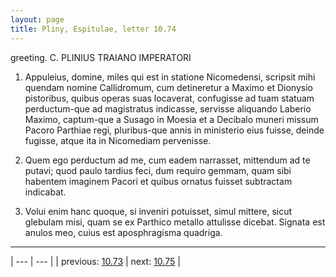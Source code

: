 ```yaml
---
layout: page
title: Pliny, Espitulae, letter 10.74
---
```


greeting. C. PLINIUS TRAIANO IMPERATORI



1. Appuleius, domine, miles qui est in statione Nicomedensi, scripsit mihi quendam nomine Callidromum, cum detineretur a Maximo et Dionysio pistoribus, quibus operas suas locaverat, confugisse ad tuam statuam perductum-que ad magistratus indicasse, servisse aliquando Laberio Maximo, captum-que a Susago in Moesia et a Decibalo muneri missum Pacoro Parthiae regi, pluribus-que annis in ministerio eius fuisse, deinde fugisse, atque ita in Nicomediam pervenisse.



2. Quem ego perductum ad me, cum eadem narrasset, mittendum ad te putavi; quod paulo tardius feci, dum requiro gemmam, quam sibi habentem imaginem Pacori et quibus ornatus fuisset subtractam indicabat.



3. Volui enim hanc quoque, si inveniri potuisset, simul mittere, sicut glebulam misi, quam se ex Parthico metallo attulisse dicebat. Signata est anulos meo, cuius est aposphragisma quadriga.



---

| --- | --- |
| previous: [10.73](../10.73/) | next: [10.75](../10.75/) |